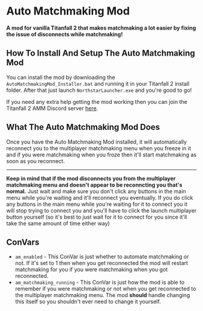 # Auto Matchmaking Mod
**A mod for vanilla Titanfall 2 that makes matchmaking a lot easier by fixing the issue of disconnects while matchmaking!**

## How To Install And Setup The Auto Matchmaking Mod
You can install the mod by downloading the `AutoMatchmakingMod_Installer.bat` and running it in your Titanfall 2 install folder. After that just launch `NorthstarLauncher.exe` and you're good to go!

If you need any extra help getting the mod working then you can join the Titanfall 2 AMM Discord server [here](https://discord.gg/x3cMBdcMu8).

## What The Auto Matchmaking Mod Does
Once you have the Auto Matchmaking Mod installed, it will automatically reconnect you to the multiplayer matchmaking menu when you freeze in it and if you were matchmaking when you froze then it'll start matchmaking as soon as you reconnect.

<hr>

**Keep in mind that if the mod disconnects you from the multiplayer matchmaking menu and doesn't appear to be reconncting you that's normal.** Just wait and make sure you don't click any buttons in the main menu while you're waiting and it'll reconnect you eventually. If you do click any buttons in the main menu while you're waiting for it to connect you it will stop trying to connect you and you'll have to click the launch multiplayer button yourself (so it's best to just wait for it to connect for you since it'll take the same amount of time either way)

## ConVars
- `am_enabled` - This ConVar is just whether to automate matchmaking or not. If it's set to 1 then when you get reconnected the mod will restart matchmaking for you if you were matchmaking when you got reconnected.
- `am_matchmaking_running` - This ConVar is just how the mod is able to remember if you were matchmaking or not when you get reconnected to the multiplayer matchmaking menu. The mod **should** handle changing this itself so you shouldn't ever need to change it yourself.
